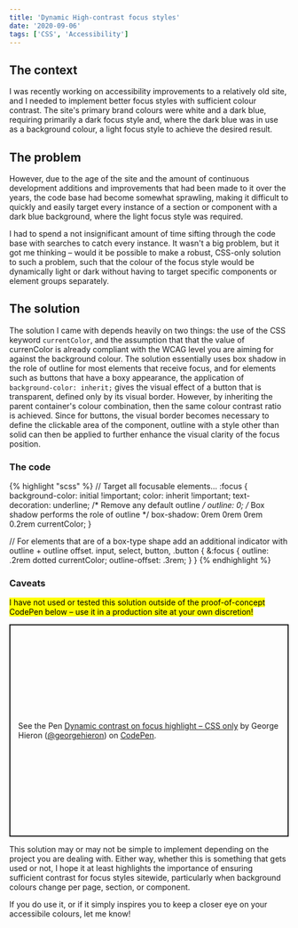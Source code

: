 ```yaml
---
title: 'Dynamic High-contrast focus styles'
date: '2020-09-06'
tags: ['CSS', 'Accessibility']
---
```


## The context

I was recently working on accessibility improvements to a relatively old site, and I needed to implement better focus styles with sufficient colour contrast. The site's primary brand colours were white and a dark blue, requiring primarily a dark focus style and, where the dark blue was in use as a background colour, a light focus style to achieve the desired result.

## The problem

However, due to the age of the site and the amount of continuous development additions and improvements that had been made to it over the years, the code base had become somewhat sprawling, making it difficult to quickly and easily target every instance of a section or component with a dark blue background, where the light focus style was required.

I had to spend a not insignificant amount of time sifting through the code base with searches to catch every instance. It wasn't a big problem, but it got me thinking – would it be possible to make a robust, CSS-only solution to such a problem, such that the colour of the focus style would be dynamically light or dark without having to target specific components or element groups separately.

## The solution

The solution I came with depends heavily on two things: the use of the CSS keyword `currentColor`, and the assumption that that the value of currenColor is already compliant with the WCAG level you are aiming for against the background colour. The solution essentially uses box shadow in the role of outline for most elements that receive focus, and for elements such as buttons that have a boxy appearance, the application of `background-color: inherit;` gives the visual effect of a button that is transparent, defined only by its visual border. However, by inheriting the parent container's colour combination, then the same colour contrast ratio is achieved. Since for buttons, the visual border becomes necessary to define the clickable area of the component, outline with a style other than solid can then be applied to further enhance the visual clarity of the focus position.

### The code

{% highlight "scss" %}
// Target all focusable elements...
:focus {
	background-color: initial !important;
	color: inherit !important;
	text-decoration: underline;
	/* Remove any default outline */
	outline: 0;
	/* Box shadow performs the role of outline */
	box-shadow: 0rem 0rem 0rem 0.2rem currentColor;
}

// For elements that are of a box-type shape add an additional indicator with outline + outline offset.
input,
select,
button,
.button {
	&:focus {
		outline: .2rem dotted currentColor;
		outline-offset: .3rem;
	}
}
{% endhighlight %}

### Caveats

<mark>I have not used or tested this solution outside of the proof-of-concept CodePen below – use it in a production site at your own discretion!</mark>

<p class="codepen" data-height="382" data-theme-id="dark" data-default-tab="css,result" data-user="georgehieron" data-slug-hash="PopWYPL" data-preview="true" style="height: 382px; box-sizing: border-box; display: flex; align-items: center; justify-content: center; border: 2px solid; margin: 1em 0; padding: 1em;" data-pen-title="Dynamic contrast on focus highlight – CSS only">
  <span>See the Pen <a href="https://codepen.io/georgehieron/pen/PopWYPL">
  Dynamic contrast on focus highlight – CSS only</a> by George Hieron (<a href="https://codepen.io/georgehieron">@georgehieron</a>)
  on <a href="https://codepen.io">CodePen</a>.</span>
</p>

This solution may or may not be simple to implement depending on the project you are dealing with. Either way, whether this is something that gets used or not, I hope it at least highlights the importance of ensuring sufficient contrast for focus styles sitewide, particularly when background colours change per page, section, or component.

If you do use it, or if it simply inspires you to keep a closer eye on your accessibile colours, let me know!

<script async src="https://cpwebassets.codepen.io/assets/embed/ei.js"></script>
